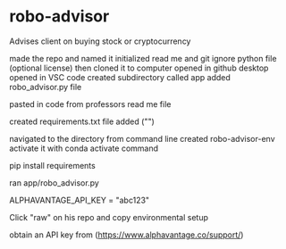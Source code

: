 # robo-advisor
Advises client on buying stock or cryptocurrency



made the repo and named it
initialized read me and git ignore python file (optional license)
then cloned it to computer
opened in github desktop 
opened in VSC code
created subdirectory called app
added robo_advisor.py file 

pasted in code from professors read me file

created requirements.txt file added ("")

navigated to the directory from command line
created robo-advisor-env
activate it with conda activate command

pip install requirements

ran app/robo_advisor.py

ALPHAVANTAGE_API_KEY = "abc123"


Click "raw" on his repo and copy environmental setup

obtain an API key from (https://www.alphavantage.co/support/)

